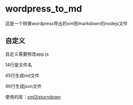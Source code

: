 # wordpress_to_md
这是一个转换wordpress导出的xml到markdown的nodejs文件

## 自定义

自定义需要修改app.js

14行是文件名

45行生成md文件

46行生成json文件

使用的库：[xml2js](https://github.com/Leonidas-from-XIV/node-xml2js)[turndown](https://github.com/domchristie/turndown)

